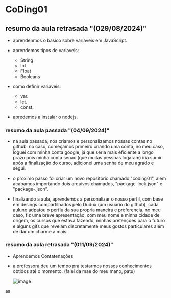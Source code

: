 # CoDing01

## resumo da aula retrasada "(029/08/2024)"

- aprendenmos o basico sobre variaveis em JavaScript.
- aprendemos tipos de variaveis:
  - String
  - Int
  - Float
  - Booleans
- como definir variaveis:

  - var.
  - let.
  - const.

- apredemos a instalar o nodejs.

### resumo da aula passada "(04/09/2024)"

- na aula passada, nós criamos e personalizamos nossas contas no github.
  no caso, começamos primeiro criando uma conta, no meu caso, loguei com minha conta google, já que seria mais eficiente a longo prazo pois minha conta senac (que muitas pessoas logaram) iria sumir após a finalização do curso,
  adicionei uma senha de meu agrado e segui.

- o proximo passo foi criar um novo repositorio chamado "coding01", além acabamos importando dois arquivos chamados, "package-lock.json" e "package-.json".

- finalizando a aula, aprendemos a personalizar o nosso perfil, com base em desings compartilhados pelo Dudux (um usuario do github), cada auluno adpatou o perfiu da sua propria maneira e preferencia.
  no meu caso, fiz uma breve apresentação, com meu nome e minha cidade de origem, os cursos que estava fazendo, minhas pretenções para o futuro e alguns gifs que revelam discretamente meus gostos particulares além de dar um charme a mais.

### resumo da aula retrasada "(011/09/2024)"

- Aprendemos Contatenações

- a professora deu um tempo pra testarmos nossos conhecimentos obtidos até o momento. (falei da mae do meu mano, patu)

  ![image](https://github.com/user-attachments/assets/a0212dc5-fc5a-4333-9c24-625b785163e6)

aa